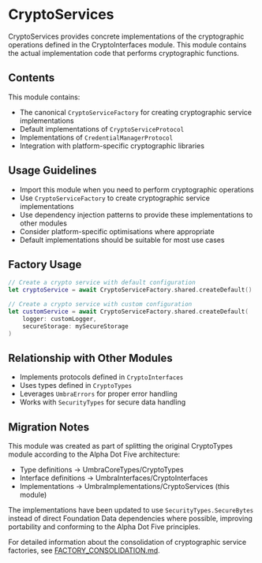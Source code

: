 # CryptoServices

CryptoServices provides concrete implementations of the cryptographic operations defined in the CryptoInterfaces module. This module contains the actual implementation code that performs cryptographic functions.

## Contents

This module contains:

- The canonical `CryptoServiceFactory` for creating cryptographic service implementations
- Default implementations of `CryptoServiceProtocol`
- Implementations of `CredentialManagerProtocol`
- Integration with platform-specific cryptographic libraries

## Usage Guidelines

- Import this module when you need to perform cryptographic operations
- Use `CryptoServiceFactory` to create cryptographic service implementations
- Use dependency injection patterns to provide these implementations to other modules
- Consider platform-specific optimisations where appropriate
- Default implementations should be suitable for most use cases

## Factory Usage

```swift
// Create a crypto service with default configuration
let cryptoService = await CryptoServiceFactory.shared.createDefault()

// Create a crypto service with custom configuration
let customService = await CryptoServiceFactory.shared.createDefault(
    logger: customLogger,
    secureStorage: mySecureStorage
)
```

## Relationship with Other Modules

- Implements protocols defined in `CryptoInterfaces`
- Uses types defined in `CryptoTypes`
- Leverages `UmbraErrors` for proper error handling
- Works with `SecurityTypes` for secure data handling

## Migration Notes

This module was created as part of splitting the original CryptoTypes module according to the Alpha Dot Five architecture:

- Type definitions → UmbraCoreTypes/CryptoTypes
- Interface definitions → UmbraInterfaces/CryptoInterfaces
- Implementations → UmbraImplementations/CryptoServices (this module)

The implementations have been updated to use `SecurityTypes.SecureBytes` instead of direct Foundation Data dependencies where possible, improving portability and conforming to the Alpha Dot Five principles.

For detailed information about the consolidation of cryptographic service factories, see [FACTORY_CONSOLIDATION.md](FACTORY_CONSOLIDATION.md).
